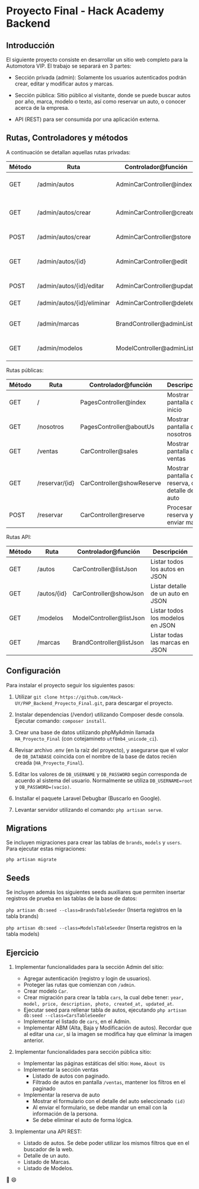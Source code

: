 # Proyecto Final - Hack Academy Backend


## Introducción


El siguiente proyecto consiste en desarrollar un sitio web completo para la Automotora VIP. El trabajo se separará en 3 partes:

* Sección privada (admin): Solamente los usuarios autenticados podrán crear, editar y modificar autos y marcas.

* Sección pública: Sitio público al visitante, donde se puede buscar autos por año, marca, modelo o texto, así como reservar un auto, o conocer acerca de la empresa.

* API (REST) para ser consumida por una aplicación externa.



## Rutas, Controladores y métodos


A continuación se detallan aquellas rutas privadas:


Método        | Ruta                  | Controlador@función     | Descripción                        |
------------| --------------------------|---------------------------| -------------------------------------|
| GET         | /admin/autos              |AdminCarController@index  |Mostrar listado de autos           |
| GET         | /admin/autos/crear      |AdminCarController@create  |Mostrar formulario para crear auto    |
| POST     | /admin/autos/crear      |AdminCarController@store  |Crear un nuevo auto               |
| GET         | /admin/autos/{id}       |AdminCarController@edit   |Mostrar formulario para editar un auto|
| POST     | /admin/autos/{id}/editar |AdminCarController@update     |Editar un auto                   |
| GET         | /admin/autos/{id}/eliminar|AdminCarController@delete |Eliminar un auto                 |
| GET         | /admin/marcas          |BrandController@adminList |Mostrar listado de marcas          |
| GET         | /admin/modelos         |ModelController@adminList |Mostrar listado de modelos          |


Rutas públicas:


Método     | Ruta         | Controlador@función        | Descripción                                       |
------ | ------------ |-------------------------------| --------------------------------------------------|
GET    | /          | PagesController@index       | Mostrar pantalla de inicio                        |
GET    | /nosotros    | PagesController@aboutUs      | Mostrar pantalla de nosotros                      |
GET    | /ventas     | CarController@sales         | Mostrar pantalla de ventas                        |
GET    | /reservar/{id}| CarController@showReserve       | Mostrar pantalla de reserva, con detalle de auto  |
POST   | /reservar       | CarController@reserve       | Procesar reserva y enviar mail                    |


Rutas API:


Método     | Ruta         | Controlador@función           | Descripción                     |
------ | ------------ |-------------------------------   | ----------------------------------|
GET    | /autos      | CarController@listJson      | Listar todos los autos en JSON      |
GET    | /autos/{id}  | CarController@showJson     | Listar detalle de un auto en JSON       |
GET    | /modelos        | ModelController@listJson   | Listar todos los modelos en JSON    |
GET    | /marcas     | BrandController@listJson   | Listar todas las marcas en JSON     |




## Configuración


Para instalar el proyecto seguir los siguientes pasos:


1. Utilizar `git clone https://github.com/Hack-UY/PHP_Backend_Proyecto_Final.git`, para descargar el proyecto.




2. Instalar dependencias (/vendor) utilizando Composer desde  consola. Ejecutar comando: ``composer install``.




3. Crear una base de datos utilizando phpMyAdmin llamada ``HA_Proyecto_Final`` (con cotejamineto ``utf8mb4_unicode_ci``).




4. Revisar archivo .env (en la raíz del proyecto), y asegurarse que el valor de ``DB_DATABASE`` coincida con el nombre de la base de datos recién creada (``HA_Proyecto_Final``).




5. Editar los valores de ``DB_USERNAME`` y ``DB_PASSWORD`` según corresponda de acuerdo al sistema del usuario. Normalmente se utiliza ``DB_USERNAME=root`` y ``DB_PASSWORD=(vacío)``.




6. Installar el paquete Laravel Debugbar (Buscarlo en Google).




7. Levantar servidor utilizando el comando: ``php artisan serve``.




## Migrations


Se incluyen migraciones para crear las tablas de ``brands``, ``models`` y ``users``. Para ejecutar estas migraciones:


``php artisan migrate``


## Seeds


Se incluyen además los siguientes seeds auxiliares que permiten insertar registros de prueba en las tablas de la base de datos:


``php artisan db:seed --class=BrandsTableSeeder`` (Inserta registros en la tabla brands)


``php artisan db:seed --class=ModelsTableSeeder`` (Inserta registros en la tabla models)




## Ejercicio




1. Implementar funcionalidades para la sección Admin del sitio:
   * Agregar autenticación (registro y login de usuarios).
   * Proteger las rutas que comienzan con ``/admin``.
   * Crear modelo ``Car``.
   * Crear migración para crear la tabla ``cars``, la cual debe tener: `year, model, price, description, photo, created_at, updated_at`.
   * Ejecutar seed para rellenar tabla de autos, ejecutando `php artisan db:seed --class=CarsTableSeeder`
   * Implementar el listado de `cars`, en el Admin.
   * Implementar ABM (Alta, Baja y Modificación de autos). Recordar que al editar una `car`, si la imagen se modifica hay que eliminar la imagen anterior.


2. Implementar funcionalidades para sección pública sitio:
   * Implementar las páginas estáticas del sitio: `Home`, `About Us`
   * Implementar la sección ventas
     * Listado de autos con paginado.
     * Filtrado de autos en pantalla ``/ventas``, mantener los filtros en el paginado
   * Implementar la reserva de auto
     * Mostrar el formulario con el detalle del auto seleccionado ``(id)``
     * Al enviar el formulario, se debe mandar un email con la información de la persona.
     * Se debe eliminar el auto de forma lógica.


3. Implementar una API REST:
   * Listado de autos. Se debe poder utilizar los mismos filtros que en el buscador de la web.
   * Detalle de un auto.
   * Listado de Marcas.
   * Listado de Modelos.




:muscle: :smile:



